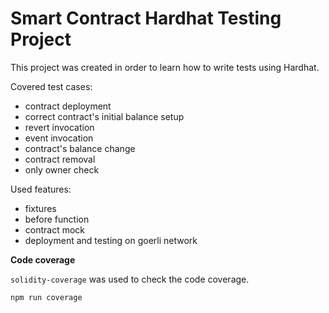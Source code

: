 # Smart Contract Hardhat Testing Project

This project was created in order to learn how to write tests using Hardhat.

Covered test cases:
- contract deployment
- correct contract's initial balance setup
- revert invocation
- event invocation
- contract's balance change
- contract removal
- only owner check

Used features:
- fixtures
- before function
- contract mock
- deployment and testing on goerli network 

**Code coverage**

`solidity-coverage` was used to check the code coverage.

```
npm run coverage
```
